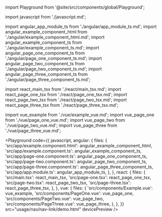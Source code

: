 import Playground from '@site/src/components/global/Playground';

import javascript from './javascript.md';

import angular_app_module_ts from './angular/app_module_ts.md';
import angular_example_component_html from './angular/example_component_html.md';
import angular_example_component_ts from './angular/example_component_ts.md';
import angular_page_one_component_ts from './angular/page_one_component_ts.md';
import angular_page_two_component_ts from './angular/page_two_component_ts.md';
import angular_page_three_component_ts from './angular/page_three_component_ts.md';

import react_main_tsx from './react/main_tsx.md';
import react_page_one_tsx from './react/page_one_tsx.md';
import react_page_two_tsx from './react/page_two_tsx.md';
import react_page_three_tsx from './react/page_three_tsx.md';

import vue_example from './vue/example_vue.md';
import vue_page_one from './vue/page_one_vue.md';
import vue_page_two from './vue/page_two_vue.md';
import vue_page_three from './vue/page_three_vue.md';

<Playground
  code={{
    javascript,
    angular: {
      files: {
        'src/app/example.component.html': angular_example_component_html,
        'src/app/example.component.ts': angular_example_component_ts,
        'src/app/page-one.component.ts': angular_page_one_component_ts,
        'src/app/page-two.component.ts': angular_page_two_component_ts,
        'src/app/page-three.component.ts': angular_page_three_component_ts,
        'src/app/app.module.ts': angular_app_module_ts,
      },
    },
    react: {
      files: {
        'src/main.tsx': react_main_tsx,
        'src/page-one.tsx': react_page_one_tsx,
        'src/page-two.tsx': react_page_two_tsx,
        'src/page-three.tsx': react_page_three_tsx,
      },
    },
    vue: {
      files: {
        'src/components/Example.vue': vue_example,
        'src/components/PageOne.vue': vue_page_one,
        'src/components/PageTwo.vue': vue_page_two,
        'src/components/PageThree.vue': vue_page_three,
      },
    },
  }}
  src="usage/nav/nav-link/demo.html"
  devicePreview
/>
